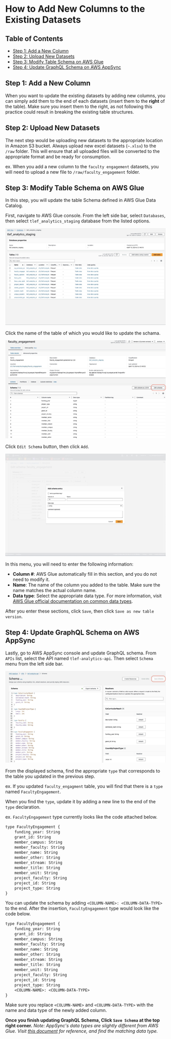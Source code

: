 # How to Add New Columns to the Existing Datasets

## Table of Contents
- [Step 1: Add a New Column](#step-1-add-a-new-column)
- [Step 2: Upload New Datasets](#step-2-upload-new-datasets)
- [Step 3: Modify Table Schema on AWS Glue](#step-4-update-graphql-schema-on-aws-appsync)
- [Step 4: Update GraphQL Schema on AWS AppSync](#step-4-update-graphql-schema-on-aws-appsync)


## Step 1: Add a New Column
When you want to update the existing datasets by adding new columns, you can simply add them to the end of each datasets (insert them to the **right** of the table). Make sure you insert them to the right, as not following this practice could result in breaking the existing table structures.

## Step 2: Upload New Datasets
The next step would be uploading new datasets to the appropriate location in Amazon S3 bucket.
Always upload new excel datasets (`~.xlsx`) to the `/raw` folder. This will ensure that all uploaded files will be converted to the appropriate format and be ready for consumption. 

ex. When you add a new column to the `faculty engagement` datasets, you will need to upload a new file to `/raw/faculty_engagement` folder.

## Step 3: Modify Table Schema on AWS Glue
In this step, you will update the table Schema defined in AWS Glue Data Catalog. 

First, navigate to AWS Glue console. From the left side bar, select `Databases`, then select `tlef_analytics_staging` database from the listed options.

![Glue Database console](./images/database.jpeg)

Click the name of the table of which you would like to update the schama.

![Glue Table console](./images/table.jpeg)

Click `Edit Schema` button, then click `Add`.

![Adding a New Column](./images/add-column.jpeg)

In this menu, you will need to enter the following information:
- **Column #**: AWS Glue automatically fill in this section, and you do not need to modify it.
- **Name**: The name of the column you added to the table. Make sure the name matches the actual column name.
- **Data type**: Select the appropriate data type. For more information, visit [AWS Glue official documentation on common data types](https://docs.aws.amazon.com/databrew/latest/dg/datatypes.html).

After you enter these sections, click `Save`, then click `Save as new table version`.

## Step 4: Update GraphQL Schema on AWS AppSync
Lastly, go to AWS AppSync console and update GraphQL schema.
From `APIs` list, select the API named `tlef-analytics-api`.
Then select `Schema` menu from the left side bar.

![GraphQL Schema](./images/graphql-schema.jpeg)

From the displayed schema, find the appropriate `type` that corresponds to the table you updated in the previous step.

ex. If you updated `faculty_engagment` table, you will find that there is a `type` named `FacultyEngagement`. 

When you find the `type`, update it by adding a new line to the end of the `type` declaration.

ex. `FacultyEngagement` type currently looks like the code attached below.
```
type FacultyEngagement {
	funding_year: String
	grant_id: String
	member_campus: String
	member_faculty: String
	member_name: String
	member_other: String
	member_stream: String
	member_title: String
	member_unit: String
	project_faculty: String
	project_id: String
	project_type: String
}
```
You can update the schema by adding `<COLUMN-NAME>: <COLUMN-DATA-TYPE>` to the end.
After the insertion, `FacultyEngagement` type would look like the code below.

```
type FacultyEngagement {
	funding_year: String
	grant_id: String
	member_campus: String
	member_faculty: String
	member_name: String
	member_other: String
	member_stream: String
	member_title: String
	member_unit: String
	project_faculty: String
	project_id: String
	project_type: String
    <COLUMN-NAME>: <COLUMN-DATA-TYPE>
}
```
Make sure you replace `<COLUMN-NAME>` and `<COLUMN-DATA-TYPE>` with the name and data type of the newly added column.

**Once you finish updating GraphQL Schema, Click `Save Schema` at the top right corner.**
*Note: AppSync's data types are slightly different from AWS Glue. Visit [this document](https://docs.aws.amazon.com/appsync/latest/devguide/scalars.html) for reference, and find the matching data type.*
